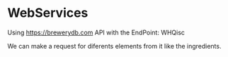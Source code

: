 # WebServices

Using https://brewerydb.com API  with the EndPoint: WHQisc

We can make a request for diferents elements from it like the ingredients.

